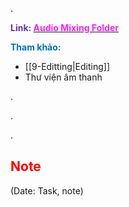 .

<span style="font-weight:bold; color:rgb(112, 48, 160)">Link: </span>[<span style="font-weight:bold; color:rgb(251, 31, 255)">Audio Mixing Folder</span>](file:///D:%5CPROJECTS%5CThe%20Best%20Chicken%5C2.Production%5CSeason%202%5CSS2Ep01-KhoBauCuaGranny%5C10.Audio%20Mixing)

<span style="font-weight:bold; color:rgb(0, 112, 192)">Tham khảo:</span>
* [[9-Editting|Editing]]
* Thư viện âm thanh

.

.

.

## <span style="color:rgb(255, 0, 0)">Note</span> 
(Date: Task, note)